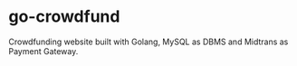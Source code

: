 # go-crowdfund

Crowdfunding website built with Golang, MySQL as DBMS and Midtrans as Payment Gateway.
